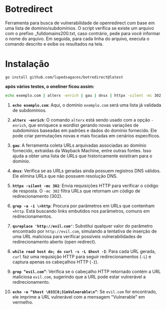 # Botredirect
Ferramenta para busca de vulnerabilidade de openredirect com base em uma lista de domínio/subdomínios.
O script verifica se existe um arquivo com o prefixo _fulldomains200.txt, caso contrário, pede para você informar o nome do arquivo. Em seguida, para cada linha do arquivo, executa o comando descrito e exibe os resultados na tela.

# Instalação

```
go install github.com/lupedsagaces/botredirect@latest

```

**após vários testes, o oneliner ficou assim:**
```bash
echo exemplo.com | alterx -enrich | gau | dnsx | httpx -silent -mc 302 | grep -a -i \=http | qsreplace 'http://evil.com' | while read host do;do curl -s -L $host -I|grep “evil.com” && echo -e “$host \033[0;31mVulnerable\n” ;done
```


1. **`echo exemplo.com`**: Aqui, o domínio `exemplo.com` será uma lista já validada de subdomínios.
    
2. **`alterx -enrich`**: O comando `alterx` está sendo usado com a opção `-enrich`, que enriquece a wordlist gerando novas variações de subdomínios baseadas em padrões e dados do domínio fornecido. Ele pode criar permutações novas e mais focadas em cenários específicos.
    
3. **`gau`**: A ferramenta coleta URLs arquivadas associadas ao domínio fornecido, extraídas da Wayback Machine, entre outras fontes. Isso ajuda a obter uma lista de URLs que historicamente existiram para o domínio.
    
4. **`dnsx`**: Verifica se as URLs geradas ainda possuem registros DNS válidos. Ele elimina URLs que não possuem resolução DNS.
    
5. **`httpx -silent -mc 302`**: Envia requisições HTTP para verificar o código de resposta. O `-mc 302` filtra URLs que retornam um código de redirecionamento (302).
    
6. **`grep -a -i \=http`**: Procura por parâmetros em URLs que contenham `=http`. Está buscando links embutidos nos parâmetros, comuns em redirecionamentos.
    
7. **`qsreplace 'http://evil.com'`**: Substitui qualquer valor do parâmetro encontrado por `http://evil.com`, simulando a tentativa de inserção de uma URL maliciosa para verificar possíveis vulnerabilidades de redirecionamento aberto (open redirect).
    
8. **`while read host do; do curl -s -L $host -I`**: Para cada URL gerada, `curl` faz uma requisição HTTP para seguir redirecionamentos (`-L`) e captura apenas os cabeçalhos HTTP (`-I`).
    
9. **`grep “evil.com”`**: Verifica se o cabeçalho HTTP retornado contém a URL maliciosa `evil.com`, sugerindo que a URL pode estar vulnerável a redirecionamento.
    
10. **`echo -e “$host \033[0;31mVulnerable\n”`**: Se `evil.com` for encontrado, ele imprime a URL vulnerável com a mensagem "Vulnerable" em vermelho.
    
